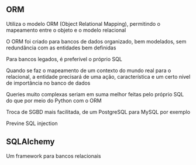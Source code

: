 ## ORM

Utiliza o modelo ORM (Object Relational Mapping), permitindo o mapeamento entre o objeto e o modelo relacional

O ORM foi criado para bancos de dados organizado, bem modelados, sem redundância com as entidades bem definidas

Para bancos legados, é preferível o próprio SQL	

Quando se faz o mapeamento de um contexto do mundo real para o relacional, a entidade precisará de uma ação, característica e um certo nível de importância no banco de dados

Queries muito complexas seriam em suma melhor feitas pelo próprio SQL do que por meio do Python com o ORM

Troca de SGBD mais facilitada, de um PostgreSQL para MySQL por exemplo

Previne SQL injection



## SQLAlchemy

Um framework para bancos relacionais
